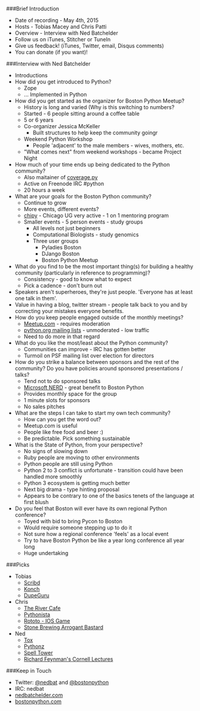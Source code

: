 ###Brief Introduction
*  Date of recording - May 4th, 2015
*  Hosts - Tobias Macey and Chris Patti
*  Overview - Interview with Ned Batchelder
*  Follow us on iTunes, Stitcher or TuneIn
*  Give us feedback! (iTunes, Twitter, email, Disqus comments)
*  You can donate (if you want)!

###Interview with Ned Batchelder
*  Introductions
*  How did you get introduced to Python?
    *  Zope
    *  ... Implemented in Python
*  How did you get started as the organizer for Boston Python Meetup?
    *  History is long and varied (Why is this switching to numbers?
    *  Started - 6 people sitting around a coffee table
    *  5 or 6 years
    *  Co-organizer Jessica McKeller
       *  Built structures to help keep the community goingr
    *  Weekend Python Workshop
        *  People 'adjacent' to the male members - wives, mothers, etc.
    *  "What comes next" from weekend workshops - became Project Night
*  How much of your time ends up being dedicated to the Python community?
    *  Also maitainer of [coverage.py](http://nedbatchelder.com/code/coverage/)
    *  Active on Freenode IRC \#python
    *  20 hours a week
*  What are your goals for the Boston Python community?
    *  Continue to grow
    *  More events, different events?
    *  [chipy](http://www.chipy.org/) - Chicago UG very active - 1 on 1 mentoring program
    *  Smaller events - 5 person events - study groups
        *  All levels not just beginners
        *  Computational Biologists - study genomics
        *  Three user groups
            *  Pyladies Boston
            *  DJango Boston
            *  Boston Python Meetup
*  What do you find to be the most important thing(s) for building a healthy community (particularly in reference to programming)?
    * Consistency - good to know what to expect
    * Pick a cadence - don't burn out
*  Speakers aren't superheroes, they're just people. 'Everyone has at least one talk in them'.
* Value in having a blog, twitter stream - people talk back to you and  by correcting your mistakes everyone benefits.
*  How do you keep people engaged outside of the monthly meetings?
    *  [Meetup.com](http://www.meetup.com/) - requires moderation
    *  [python.org mailing lists](https://mail.python.org/mailman/listinfo) - unmoderated - low traffic
    *  Need to do more in that regard
*  What do you like the most/least about the Python community?
    *  Communities can improve - IRC has gotten better
    *  Turmoil on PSF mailing list over election for directors
*  How do you strike a balance between sponsors and the rest of the community? Do you have policies around sponsored presentations / talks?
    *  Tend not to do sponsored talks
    *  [Microsoft NERD](https://microsoftnewengland.com/) - great benefit to Boston Python
    *  Provides monthly space for the group
    *  1 minute slots for sponsors
    *  No sales pitches
*  What are the steps I can take to start my own tech community?
    *  How can you get the word out?
    *  Meetup.com is useful
    *  People like free food and beer :)
    *  Be predictable. Pick something sustainable
*  What is the State of Python, from your perspective?
    *  No signs of slowing down
    *  Ruby people are moving to other environments
    *  Python people are still using Python
    *  Python 2 to 3 conflict is unfortunate - transition could have been handled more smoothly
    *  Python 3 ecosystem is getting much better
    *  Next big drama - type hinting proposal
    *  Appears to be contrary to one of the basics tenets of the language at first blush
*  Do you feel that Boston will ever have its own regional Python conference?
    *  Toyed with bid to bring Pycon to Boston
    *  Would require someone stepping up to do it
    *  Not sure how a regional conference 'feels' as a local event
    *  Try to have Boston Python be like a year long conference all year long
    *  Huge undertaking

###Picks
*  Tobias
    *  [Scribd](https://www.scribd.com/g/4ko3os)
    *  [Konch](https://github.com/sloria/konch)
    *  [DupeGuru](http://www.hardcoded.net/dupeguru/)
*  Chris
    *  [The River Cafe](http://therivercafe.com/)
    *  [Pythonista](http://omz-software.com/pythonista/)
    *  [Rototo - IOS Game](https://robots.thoughtbot.com/rototo-space-survival)
    *  [Stone Brewing Arrogant Bastard](http://www.arrogantbastard.com/)
*  Ned
    *  [Tox](https://pypi.python.org/pypi/tox)
    *  [Pythonz](https://github.com/saghul/pythonz)
    *  [Spell Tower](http://www.spelltower.com/)
    *  [Richard Feynman's Cornell Lectures](http://io*com/watch-a-series-of-seven-brilliant-lectures-by-richard-f-5894600)

###Keep in Touch
*  Twitter: [@nedbat](https://twitter.com/nedbat) and [@bostonpython](https://twitter.com/bostonpython)
*  IRC: nedbat
*  [nedbatchelder.com](http://nedbatchelder.com/)
*  [bostonpython.com](http://www.meetup.com/bostonpython/)
